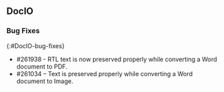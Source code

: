 ## DocIO

### Bug Fixes
{:#DocIO-bug-fixes}

* \#261938 - RTL text is now preserved properly while converting a Word document to PDF.
* \#261034 – Text is preserved properly while converting a Word document to Image.